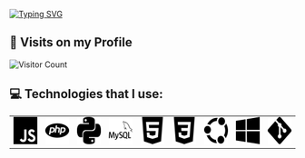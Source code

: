 [![Typing SVG](https://readme-typing-svg.demolab.com?font=Fira+Code&size=30&duration=2000&pause=1000&color=39B800&width=435&lines=What+are+you+doing+here%3F;W%CC%B4%CC%BF%CC%93%CC%80%CC%80%CD%A0%CC%BD%CC%95%CD%84%CD%8C%CC%9B%CC%A2%CC%AE%CC%A2%CC%AC%CC%9D%CD%9C%CD%94%CC%A2a%CC%B6%CC%81%CC%89%CC%8B%CD%98%CD%96%CC%B2%CC%B3%CC%A7%CD%95%CC%AD%CC%B1n%CC%B5%CD%91%CC%87%CC%81%CD%98%CC%BA%CD%89%CC%A2%CC%B3%CC%9F%CC%99%CD%96%CD%89n%CC%B7%CD%98%CC%BD%CC%91%CD%82%CD%98%CC%8A%CD%9B%CC%87%CC%84%CD%97%CC%9C%CC%A6%CC%BC%CC%AB%CC%9E%CC%B2%CC%BB%CC%B9a%CC%B7%CD%82%CD%9D%CC%81%CC%94%CC%80%CC%91%CD%9B%CD%8C%CD%84%CC%8B%CD%93%CC%A0+%CC%B7%CD%9D%CC%8A%CD%9D%CC%9A%CC%9B%CD%98%CC%80%CD%8D%CD%99%CC%B2%CC%BB%CC%BA%CC%AF%CC%ADC%CC%B8%CD%98%CC%BF%CD%80%CC%A9%CC%A4%CD%94%CD%9A%CC%A8%CD%9A%CC%AC%CC%9D%CC%9E%CC%A4r%CC%B5%CC%81%CC%BE%CD%9D%CC%89%CC%BF%CC%91%CD%9D%CC%92%CD%81%CC%94%CD%9C%CC%B9%CC%AC%CC%AC%CC%AEy%CC%B6%CD%90%CC%83%CC%8D%CD%8B%CD%9C%CC%AC%CD%8D%CC%A9%3F%CC%B4%CC%93%CD%83%CC%88%CC%81%CD%91%CC%9B%CD%9D%CD%98%CD%90%CC%8C%CC%97%CC%A6%CC%9F%CC%9D%CC%A2%CC%AA%CC%99%CC%AC)](https://git.io/typing-svg)

## 🔭 Visits on my Profile
![Visitor Count](https://profile-counter.glitch.me/Capitan9709/count.svg)

## 💻 Technologies that I use:
<table>
  <tr>
    <td align="center" width="96">
        <img src="./Icons/javascript.svg" width="48" height="48" alt="JavaScrip" />
    </td>
    <td align="center" width="96">
        <img src="./Icons/php.svg" width="48" height="48" alt="PHP" />
    </td>
    <td align="center" width="96">
        <img src="./Icons/python.svg" width="48" height="48" alt="Python" />
    </td>
    <td align="center" width="96">
        <img src="./Icons/mysql.svg" width="48" height="48" alt="MySql" />
    </td>
    <td align="center" width="96">
        <img src="./Icons/html5.svg" width="48" height="48" alt="HTML" />
    </td>
    <td align="center" width="96">
        <img src="./Icons/css3.svg" width="48" height="48" alt="CSS" />
    </td>
    <td align="center" width="96">
        <img src="./Icons/ubuntu.svg" width="48" height="48" alt="Ubuntu" />
    </td>
    <td align="center" width="96">
        <img src="./Icons/windows.svg" width="48" height="48" alt="Windows" />
    </td>
    <td align="center" width="96">
        <img src="./Icons/git.svg" width="48" height="48" alt="Git" />
    </td>
  </tr>
 </table>
 
 </br></br>
